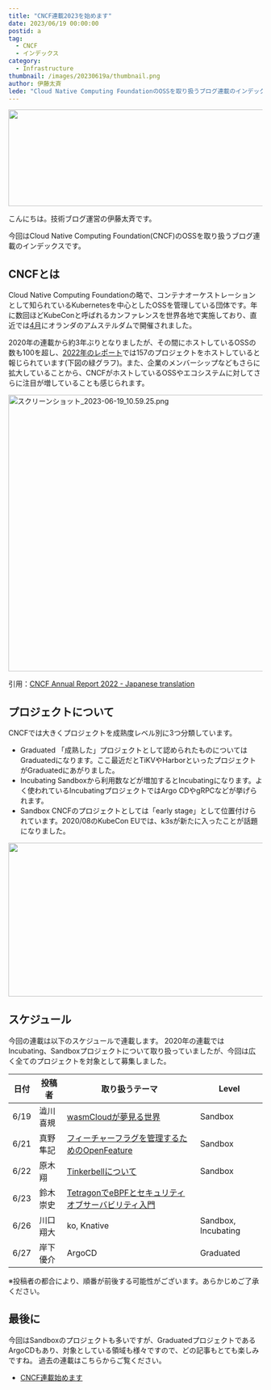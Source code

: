 ```yaml
---
title: "CNCF連載2023を始めます"
date: 2023/06/19 00:00:00
postid: a
tag:
  - CNCF
  - インデックス
category:
  - Infrastructure
thumbnail: /images/20230619a/thumbnail.png
author: 伊藤太斉
lede: "Cloud Native Computing FoundationのOSSを取り扱うブログ連載のインデックスです。"
---
```

<img src="/images/20230619a/cncf-color.png" alt="" width="1200" height="191" loading="lazy">

こんにちは。技術ブログ運営の伊藤太斉です。

今回はCloud Native Computing Foundation(CNCF)のOSSを取り扱うブログ連載のインデックスです。

## CNCFとは

Cloud Native Computing Foundationの略で、コンテナオーケストレーションとして知られているKubernetesを中心としたOSSを管理している団体です。年に数回ほどKubeConと呼ばれるカンファレンスを世界各地で実施しており、直近では[4月](https://events.linuxfoundation.org/kubecon-cloudnativecon-europe/)にオランダのアムステルダムで開催されました。

2020年の連載から約3年ぶりとなりましたが、その間にホストしているOSSの数も100を超し、[2022年のレポート](https://www.cncf.io/reports/cncf-annual-report-2022-jp/)では157のプロジェクトをホストしていると報じられています(下図の緑グラフ)。また、企業のメンバーシップなどもさらに拡大していることから、CNCFがホストしているOSSやエコシステムに対してさらに注目が増していることも感じられます。

<img src="/images/20230619a/スクリーンショット_2023-06-19_10.59.25.png" alt="スクリーンショット_2023-06-19_10.59.25.png" width="589" height="547" loading="lazy">

引用：[CNCF Annual Report 2022 - Japanese translation](https://www.cncf.io/reports/cncf-annual-report-2022-jp/)

## プロジェクトについて

CNCFでは大きくプロジェクトを成熟度レベル別に3つ分類しています。

* Graduated
  「成熟した」プロジェクトとして認められたものについてはGraduatedになります。ここ最近だとTiKVやHarborといったプロジェクトがGraduatedにあがりました。
* Incubating
  Sandboxから利用数などが増加するとIncubatingになります。よく使われているIncubatingプロジェクトではArgo CDやgRPCなどが挙げられます。
* Sandbox
  CNCFのプロジェクトとしては「early stage」として位置付けられています。2020/08のKubeCon EUでは、k3sが新たに入ったことが話題になりました。

<img src="/images/20230619a/level.png" alt="" width="1200" height="304" loading="lazy">

## スケジュール

今回の連載は以下のスケジュールで連載します。
2020年の連載ではIncubating、Sandboxプロジェクトについて取り扱っていましたが、今回は広く全てのプロジェクトを対象として募集しました。

| 日付 | 投稿者 | 取り扱うテーマ | Level | 
| ----- | ------- | ---------- | ---  |
| 6/19 | 澁川喜規 | [wasmCloudが夢見る世界](/articles/20230619b/) | Sandbox  | 
| 6/21 | 真野隼記 | [フィーチャーフラグを管理するためのOpenFeature](/articles/20230621a/) | Sandbox  | 
| 6/22 | 原木翔 | [Tinkerbellについて](/articles/20230622a/) | Sandbox | 
| 6/23 | 鈴木崇史 | [TetragonでeBPFとセキュリティオブサーバビリティ入門](/articles/20230623a/) | |
| 6/26 | 川口翔大 | ko, Knative | Sandbox, Incubating |
| 6/27 | 岸下優介 | ArgoCD | Graduated  |

※投稿者の都合により、順番が前後する可能性がございます。あらかじめご了承ください。

## 最後に

今回はSandboxのプロジェクトも多いですが、GraduatedプロジェクトであるArgoCDもあり、対象としている領域も様々ですので、どの記事もとても楽しみですね。
過去の連載はこちらからご覧ください。

- [CNCF連載始めます](https://future-architect.github.io/articles/20200928/)

